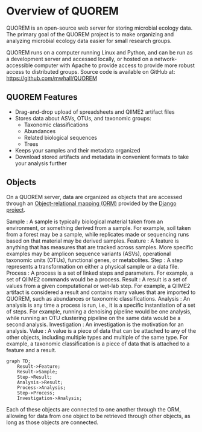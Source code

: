 # Overview of QUOREM

QUOREM is an open-source web server for storing microbial ecology data. The primary goal of the QUOREM project is to make organizing and analyzing microbial ecology data easier for small research groups.


QUOREM runs on a computer running Linux and Python, and can be run as a development server and accessed locally, or hosted on a network-accessible computer with Apache to provide access to provide more robust access to distributed groups. Source code is available on GitHub at: https://github.com/mwhall/QUOREM

## QUOREM Features

- Drag-and-drop upload of spreadsheets and QIIME2 artifact files
- Stores data about ASVs, OTUs, and taxonomic groups:
  - Taxonomic classifications
  - Abundances
  - Related biological sequences
  - Trees
- Keeps your samples and their metadata organized
- Download stored artifacts and metadata in convenient formats to take your analysis further

## Objects

On a QUOREM server, data are organized as objects that are accessed through an [Object-relational mapping (ORM)](https://en.wikipedia.org/wiki/Object%E2%80%93relational_mapping) provided by the [Django project](https://www.djangoproject.com/).

Sample
: A sample is typically biological material taken from an environment, or something derived from a sample. For example, soil taken from a forest may be a sample, while replicates made or sequencing runs based on that material may be derived samples.
Feature
: A feature is anything that has measures that are tracked across samples. More specific examples may be amplicon sequence variants (ASVs), operational taxonomic units (OTUs), functional genes, or metabolites.
Step
: A step represents a transformation on either a physical sample or a data file.
Process
: A process is a set of linked steps and parameters. For example, a set of QIIME2 commands would be a process.
Result
: A result is a set of values from a given computational or wet-lab step. For example, a QIIME2 artifact is considered a result and contains many values that are imported to QUOREM, such as abundances or taxonomic classifications.
Analysis
: An analysis is any time a process is run, i.e., it is a specific instantiation of a set of steps. For example, running a denoising pipeline would be one analysis, while running an OTU clustering pipeline on the same data would be a second analysis.
Investigation
: An investigation is the motivation for an analysis.
Value
: A value is a piece of data that can be attached to any of the other objects, including multiple types and multiple of the same type. For example, a taxonomic classification is a piece of data that is attached to a feature and a result.



```{mermaid}
graph TD;
    Result->Feature;
    Result->Sample;
    Step->Result;
    Analysis->Result;
    Process->Analysis;
    Step->Process;
    Investigation->Analysis;
```


Each of these objects are connected to one another through the ORM, allowing for data from one object to be retrieved through other objects, as long as those objects are connected.
